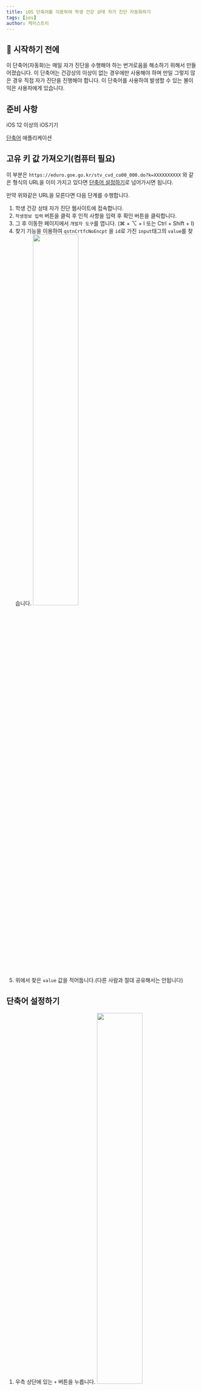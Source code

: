 ```yaml
---
title: iOS 단축어를 이용하여 학생 건강 상태 자가 진단 자동화하기
tags: [ios]
author: 케미스트리
---
```


## 🚨 시작하기 전에

이 단축어(자동화)는 매일 자가 진단을 수행해야 하는 번거로움을 해소하기 위해서 만들어졌습니다. 이 단축어는 건강상의 이상이 없는 경우에만 사용해야 하며 만일 그렇지 않은 경우 직접 자가 진단을 진행해야 합니다. 이 단축어를 사용하여 발생할 수 있는 불이익은 사용자에게 있습니다.

## 준비 사항

iOS 12 이상의 iOS기기

[단축어](https://apps.apple.com/kr/app/%EB%8B%A8%EC%B6%95%EC%96%B4/id915249334) 애플리케이션

## 고유 키 값 가져오기(컴퓨터 필요)

이 부분은 `https://eduro.goe.go.kr/stv_cvd_co00_000.do?k=XXXXXXXXXX` 와 같은 형식의 URL을 이미 가지고 있다면 [단축어 설정하기](#단축어-설정하기)로 넘어가시면 됩니다.

만약 위와같은 URL을 모른다면 다음 단계를 수행합니다.

1. 학생 건강 상태 자가 진단 웹사이트에 접속합니다.
2. `학생정보 입력` 버튼을 클릭 후 인적 사항을 입력 후 확인 버튼을 클릭합니다.
3. 그 후 이동한 페이지에서 `개발자 도구`를 엽니다. (⌘ + ⌥ + I 또는 Ctrl + Shift + I)
4. 찾기 기능을 이용하여 `qstnCrtfcNoEncpt` 을 `id`로 가진 `input`태그의 `value`를 찾습니다.
   <img src="/assets/images/posts/self-diagnosis-key.png" height="50%" width="50%" >
5. 위에서 찾은 `value` 값을 적어둡니다.(다른 사람과 절대 공유해서는 안됩니다)

## 단축어 설정하기

1. 우측 상단에 있는 `+` 버튼을 누릅니다.
   <img src="/assets/images/posts/self-diagnosis-automation-1.jpeg" height="50%" width="50%" >
2. `개인용 자동화 생성`을 누릅니다.
   <img src="/assets/images/posts/self-diagnosis-automation-2.jpeg" height="50%" width="50%" >
3. `특정 시간`을 누릅니다.
   <img src="/assets/images/posts/self-diagnosis-automation-3.jpeg" height="50%" width="50%" >
4. 본인의 상황에 맞게 시간을 설정합니다.
   <img src="/assets/images/posts/self-diagnosis-automation-4.jpeg" height="50%" width="50%" >
5. 텍스트 부분을 `본인 자가 진단 링크 + 위에서 찾은 키 조합`으로 변경 후 나머지 부분을 따라서 만듭니다.(변수명은 상관 없음)
   <img src="/assets/images/posts/self-diagnosis-automation-5.jpeg" height="50%" width="50%" >
6. `네트워크` 섹션에 있는 URL을 다음과 같이 변경합니다.

   예) 본인 자가 진단 링크(`https://eduro.goe.go.kr/stv_cvd_co00_000.do?k=XXXXXXXXXX`) => `https://eduro.goe.go.kr/stv_cvd_co01_000.do?qstnCrtfcNoEncpt=(위에서 설정한 키 변수)&rspns01=1&rspns02=1&rspns07=0&rspns08=0&rspns09=0`

   그 후 `더보기`를 눌러 메소드를 `POST`로 변경합니다.
   <img src="/assets/images/posts/self-diagnosis-automation-6.png" height="50%" width="50%" >

7. 여기까지만 하면 기본적인 기능 구현은 완료됩니다. 하지만 정상적으로 진행되었는지 여부를 확인할 수 없기 때문에 아래 구성을 추가합니다.

   | :-------------------------------------------------------: | :-------------------------------------------------------: |
   | ![](/assets/images/posts/self-diagnosis-automation-7.png) | ![](/assets/images/posts/self-diagnosis-automation-8.png) |

8. `자동화 편집`으로 돌아가 `실행 전에 묻기`를 해제합니다.
   <img src="/assets/images/posts/self-diagnosis-automation-9.jpeg" height="50%" width="50%" >

## 마무리

   <img src="/assets/images/posts/self-diagnosis-automation-notification.jpeg" height="50%" width="50%" >
   이렇게 iOS에서 지원하는 `단축어` 애플리케이션을 이용하여 학생 건강 상태 자가 진단을 자동화시켜보았습니다. 
   
   다시한번 말씀드리지만 이 단축어는 건강상의 이상이 없는 경우에만 사용해야 하며 만일 그렇지 않은 경우 직접 자가 진단을 진행해야 하며 이 단축어를 사용하여 발생할 수 있는 불이익은 사용자에게 있다는 점을 알아두시길 바랍니다.

감사합니다.
